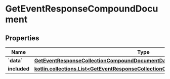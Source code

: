 
# GetEventResponseCompoundDocument

## Properties
| Name | Type | Description | Notes |
| ------------ | ------------- | ------------- | ------------- |
| **&#x60;data&#x60;** | [**GetEventResponseCollectionCompoundDocumentDataInner**](GetEventResponseCollectionCompoundDocumentDataInner.md) |  |  |
| **included** | [**kotlin.collections.List&lt;GetEventResponseCollectionCompoundDocumentIncludedInner&gt;**](GetEventResponseCollectionCompoundDocumentIncludedInner.md) |  |  [optional] |




